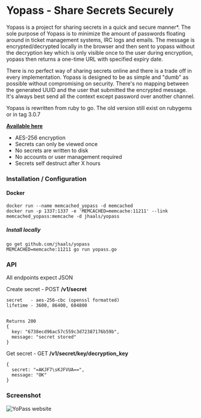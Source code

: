 # Yopass - Share Secrets Securely

Yopass is a project for sharing secrets in a quick and secure manner*.
The sole purpose of Yopass is to minimize the amount of passwords floating around in ticket management systems, IRC logs and emails. The message is encrypted/decrypted locally in the browser and then sent to yopass without the decryption key which is only visible once to the user during encryption, yopass then returns a one-time URL with specified expiry date.

There is no perfect way of sharing secrets online and there is a trade off in every implementation. Yopass is designed to be as simple and "dumb" as possible without compromising on security. There's no mapping between the generated UUID and the user that submitted the encrypted message. It's always best send all the context except password over another channel.

Yopass is rewritten from ruby to go. The old version still exist on rubygems or in tag 3.0.7

__[Available here](https://yopass.se)__

* AES-256 encryption
* Secrets can only be viewed once
* No secrets are written to disk
* No accounts or user management required
* Secrets self destruct after X hours

### Installation / Configuration

#### Docker

    docker run --name memcached_yopass -d memcached
    docker run -p 1337:1337 -e 'MEMCACHED=memcache:11211' --link memcached_yopass:memcache -d jhaals/yopass


##### Install locally

    go get github.com/jhaals/yopass
    MEMCACHED=memcache:11211 go run yopass.go

### API
All endpoints expect JSON

Create secret - POST __/v1/secret__

    secret   - aes-256-cbc (openssl formatted)
    lifetime - 3600, 86400, 604800


    Returns 200
    {
      key: "6738ecd96ac57c559c3d72387176b59b",
      message: "secret stored"
    }
Get secret - GET __/v1/secret/key/decryption_key__

    {
      secret: "=AKJF7\sKJFVUA==",
      message: "OK"
    }

### Screenshot
![YoPass website](https://s3.amazonaws.com/f.cl.ly/items/3y3L2A1w2D2R1r3w1o1G/Screenshot%202015-05-18%2017.38.43.png)

